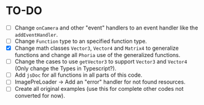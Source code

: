 # TO-DO

- [ ] Change `onCamera` and other "event" handlers to an event handler like the `addEventHandler`.
- [ ] Change `Function` type to an specified function type.
- [x] Change math classes `Vector3`, `Vector4` and `Matrix4` to generalize functions and change all `Phoria` use of the generalized functions.
- [ ] Change the cases to use `getVector3` to support `Vector3` and `Vector4` (Only change the Types in Typescript?).
- [ ] Add `jsDoc` for all functions in all parts of this code.
- [ ] ImagePreLoader -> Add an "error" handler for not found resources.
- [ ] Create all original examples (use this for complete other codes not converted for now).
